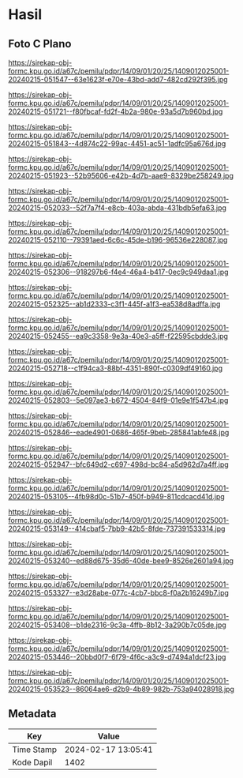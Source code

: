 # Hasil

## Foto C Plano

https://sirekap-obj-formc.kpu.go.id/a67c/pemilu/pdpr/14/09/01/20/25/1409012025001-20240215-051547--63e1623f-e70e-43bd-add7-482cd292f395.jpg

https://sirekap-obj-formc.kpu.go.id/a67c/pemilu/pdpr/14/09/01/20/25/1409012025001-20240215-051721--f80fbcaf-fd2f-4b2a-980e-93a5d7b960bd.jpg

https://sirekap-obj-formc.kpu.go.id/a67c/pemilu/pdpr/14/09/01/20/25/1409012025001-20240215-051843--4d874c22-99ac-4451-ac51-1adfc95a676d.jpg

https://sirekap-obj-formc.kpu.go.id/a67c/pemilu/pdpr/14/09/01/20/25/1409012025001-20240215-051923--52b95606-e42b-4d7b-aae9-8329be258249.jpg

https://sirekap-obj-formc.kpu.go.id/a67c/pemilu/pdpr/14/09/01/20/25/1409012025001-20240215-052033--52f7a7f4-e8cb-403a-abda-431bdb5efa63.jpg

https://sirekap-obj-formc.kpu.go.id/a67c/pemilu/pdpr/14/09/01/20/25/1409012025001-20240215-052110--79391aed-6c6c-45de-b196-96536e228087.jpg

https://sirekap-obj-formc.kpu.go.id/a67c/pemilu/pdpr/14/09/01/20/25/1409012025001-20240215-052306--918297b6-f4e4-46a4-b417-0ec9c949daa1.jpg

https://sirekap-obj-formc.kpu.go.id/a67c/pemilu/pdpr/14/09/01/20/25/1409012025001-20240215-052325--ab1d2333-c3f1-445f-a1f3-ea538d8adffa.jpg

https://sirekap-obj-formc.kpu.go.id/a67c/pemilu/pdpr/14/09/01/20/25/1409012025001-20240215-052455--ea9c3358-9e3a-40e3-a5ff-f22595cbdde3.jpg

https://sirekap-obj-formc.kpu.go.id/a67c/pemilu/pdpr/14/09/01/20/25/1409012025001-20240215-052718--c1f94ca3-88bf-4351-890f-c0309df49160.jpg

https://sirekap-obj-formc.kpu.go.id/a67c/pemilu/pdpr/14/09/01/20/25/1409012025001-20240215-052803--5e097ae3-b672-4504-84f9-01e9e1f547b4.jpg

https://sirekap-obj-formc.kpu.go.id/a67c/pemilu/pdpr/14/09/01/20/25/1409012025001-20240215-052846--eade4901-0686-465f-9beb-285841abfe48.jpg

https://sirekap-obj-formc.kpu.go.id/a67c/pemilu/pdpr/14/09/01/20/25/1409012025001-20240215-052947--bfc649d2-c697-498d-bc84-a5d962d7a4ff.jpg

https://sirekap-obj-formc.kpu.go.id/a67c/pemilu/pdpr/14/09/01/20/25/1409012025001-20240215-053105--4fb98d0c-51b7-450f-b949-811cdcacd41d.jpg

https://sirekap-obj-formc.kpu.go.id/a67c/pemilu/pdpr/14/09/01/20/25/1409012025001-20240215-053149--414cbaf5-7bb9-42b5-8fde-737391533314.jpg

https://sirekap-obj-formc.kpu.go.id/a67c/pemilu/pdpr/14/09/01/20/25/1409012025001-20240215-053240--ed88d675-35d6-40de-bee9-8526e2601a94.jpg

https://sirekap-obj-formc.kpu.go.id/a67c/pemilu/pdpr/14/09/01/20/25/1409012025001-20240215-053327--e3d28abe-077c-4cb7-bbc8-f0a2b16249b7.jpg

https://sirekap-obj-formc.kpu.go.id/a67c/pemilu/pdpr/14/09/01/20/25/1409012025001-20240215-053408--b1de2316-9c3a-4ffb-8b12-3a290b7c05de.jpg

https://sirekap-obj-formc.kpu.go.id/a67c/pemilu/pdpr/14/09/01/20/25/1409012025001-20240215-053446--20bbd0f7-6f79-4f6c-a3c9-d7494a1dcf23.jpg

https://sirekap-obj-formc.kpu.go.id/a67c/pemilu/pdpr/14/09/01/20/25/1409012025001-20240215-053523--86064ae6-d2b9-4b89-982b-753a94028918.jpg


## Metadata

| Key        | Value               |
| ---------- | ------------------- |
| Time Stamp | 2024-02-17 13:05:41 |
| Kode Dapil | 1402                |



